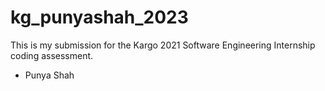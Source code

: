# kg_punyashah_2023
This is my submission for the Kargo 2021 Software Engineering Internship coding assessment.
- Punya Shah
